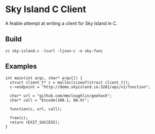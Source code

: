# Sky Island C Client

A feable attempt at writing a client for Sky Island in C.

## Build

```
cc sky-island.c -lcurl -ljson-c -o sky-func
```

## Examples

```
int main(int argc, char* argv[]) {
  struct client_t* c = malloc(sizeof(struct client_t));
  c->endpoint = "http://demo.skyisland.io:3281/api/v1/function";

  char* url = "github.com/mmcloughlin/geohash";
  char* call = "Encode(100.1, 80.9)";

  function(c, url, call);
  
  free(c);
  return (EXIT_SUCCESS);
}
```